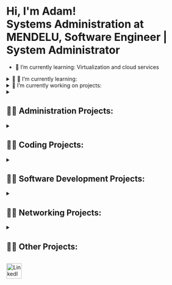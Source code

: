 <h1>Hi, I'm Adam! <br/>Systems Administration at MENDELU, Software Engineer | System Administrator</a> </h1>
  
- 🌱 I’m currently learning: Virtualization and cloud services

<details>
<summary>🔭 🌱 I’m currently learning: </summary>

  - <b> :cloud: Virtualization and cloud services </b>
  - <b> Administration of MySQL and NoSQL database systems </b>
  - <b> Implementation of ITIL framework </b>
  - <b> Formal languages and compilers </b>

</details>

<details>
<summary>🔭 I’m currently working on projects:</summary>

  - <b> :cloud: [Virtualization and Containerization Deployment and Management](https://github.com/AdamLnenicka/VCS)[in progress] </b>
  - <b> Integrated Cybersecurity Framework for Educational Institutions </b>
  - <b> Web app architecture using ITIL framework </b>
  - <b> CI CD Pipeline to Deploy to Kubernetes Cluster using Jenkins </b>

</details>

<details>
<summary><h2>👨‍💻 Administration Projects:</h2></summary>
  
  - <b> :cloud: [Virtualization and Containerization Deployment and Management](https://github.com/AdamLnenicka/VCS)[in progress] </b>

  - <b> [CI CD Pipeline to Deploy to Kubernetes Cluster using Jenkins](https://github.com/AdamLnenicka/devops1)[in progress] </b>
  
  - <b> :cd: [Web inc (organization with 50 employees) - domain + windows server configuration ](https://github.com/AdamLnenicka/win1) </b>
  
  - <b> :penguin: [Debian Servers x Ubuntu client configuration](https://github.com/AdamLnenicka/lin1) </b>

</details>

<details>
<summary><h2>👨‍💻 Coding Projects:</h2></summary>

- <b> :space_invader: [Render chain and shader programming, implementation of GPU](https://github.com/AdamLnenicka/IZG) (in c) </b>

- <b> :envelope: [The barbershop problem](https://github.com/AdamLnenicka/semaphors) (c + shell)</b>

- <b> :shell: [WEDI - File Editing and Tracking Utility](https://github.com/AdamLnenicka/WEDI) (in shell)</b>

- <b> :wrench: [VHDL programming](https://github.com/AdamLnenicka/vhdl) </b>

- <b> :blue_book: [SQL - bookstore](https://github.com/AdamLnenicka/SQL-bookstore) </b>

- <b> :beer: [SQL - brewery](https://github.com/AdamLnenicka/SQL-brewery) </b>

</details>

<details>
<summary><h2>👨‍💻 Software Development Projects:</h2></summary>
  
  - <b> :car: [Web App for car servicing](https://github.com/AdamLnenicka/servis) (python + flask)</b>

  - <b> :moneybag: [Diagram design for online marketplace](https://github.com/AdamLnenicka/marketplace) (enterprise architect) </b>

  - <b> [Web app architecture using ITIL framework](https://github.com/AdamLnenicka/ITIL) [in progress]</b>

</details>

<details>
<summary><h2>👨‍💻 Networking Projects:</h2></summary>

  CCNA - Networks :white_check_mark:
  
  CCNA2 – Switching, Routing and Wireless Essentials :white_check_mark:

  - <b> :signal_strength: [IPv4 dynamic routing](https://github.com/AdamLnenicka/ipv4routing) </b>

  - <b> :signal_strength: [IPv6 dynamic routing](https://github.com/AdamLnenicka/ipv6routing) </b>

  - <b> :signal_strength: [DHCPv4, Stateless DHCPv6, Statefull DHCPv6](https://github.com/AdamLnenicka/dhcpv4-6) </b>

  - <b> :signal_strength: [HSRP](https://github.com/AdamLnenicka/hsrp) </b>

  - <b> :signal_strength: [STP + etherchannel](https://github.com/AdamLnenicka/stp-eth) </b>

  - <b> :signal_strength: [Vlan security, dhcp snooping](https://github.com/AdamLnenicka/snooping) </b>

  - <b> :signal_strength: [ACL (Access control list)](https://github.com/AdamLnenicka/ACL) </b>

</details>
  
<details>
<summary><h2>👨‍💻 Other Projects:</h2></summary>

- <b> [Integrated Cybersecurity Framework for Educational Institutions](https://github.com/AdamLnenicka/ZKB) [in progress]</b>

- <b> :electric_plug: [Electric circuit protocol made with matlab](https://github.com/AdamLnenicka/IEL) </b>

</details>

<a href="https://www.linkedin.com/in/adam-ln%C4%9Bni%C4%8Dka-9221b22b8/" target="_blank"><img src="https://upload.wikimedia.org/wikipedia/commons/thumb/c/ca/LinkedIn_logo_initials.png/600px-LinkedIn_logo_initials.png" alt="LinkedIn" width="40" height="40"></a>

